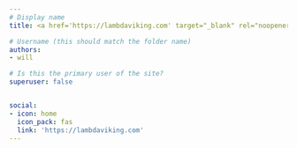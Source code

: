 ```yaml
---
# Display name
title: <a href='https://lambdaviking.com' target="_blank" rel="noopener noreferrer">Will Merrill</a>

# Username (this should match the folder name)
authors:
- will

# Is this the primary user of the site?
superuser: false


social:
- icon: home
  icon_pack: fas
  link: 'https://lambdaviking.com'
---
```

